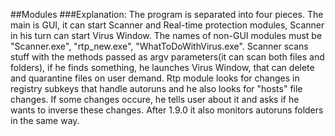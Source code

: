 ##Modules 
###Explanation:
The program is separated into four pieces.
The main is GUI, it can start Scanner and Real-time protection modules, Scanner in his turn can start Virus Window.
The names of non-GUI modules must be "Scanner.exe", "rtp_new.exe", "WhatToDoWithVirus.exe".
Scanner scans stuff with the methods passed as argv parameters(it can scan both files and folders), if he finds something, he launches Virus Window, that can delete and quarantine files on user demand.
Rtp module looks for changes in registry subkeys that handle autoruns and he also looks for "hosts" file changes. If some changes occure, he tells user about it and asks if he wants to inverse these changes. After 1.9.0 it also monitors autoruns folders in the same way.
